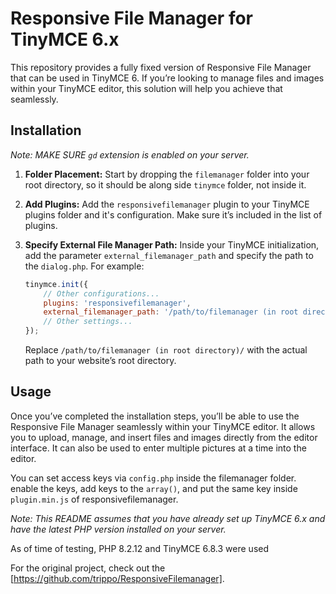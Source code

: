 # Responsive File Manager for TinyMCE 6.x

This repository provides a fully fixed version of Responsive File Manager that can be used in TinyMCE 6. If you’re looking to manage files and images within your TinyMCE editor, this solution will help you achieve that seamlessly.

## Installation

*Note: MAKE SURE `gd` extension is enabled on your server.*

1. **Folder Placement:** Start by dropping the  `filemanager` folder into your root directory, so it should be along side `tinymce` folder, not inside it.
2. **Add Plugins:** Add the `responsivefilemanager` plugin to your TinyMCE plugins folder and it's configuration. Make sure it’s included in the list of plugins.
3. **Specify External File Manager Path:** Inside your TinyMCE initialization, add the parameter `external_filemanager_path` and specify the path to the `dialog.php`. For example:

    ```javascript
    tinymce.init({
        // Other configurations...
        plugins: 'responsivefilemanager',
        external_filemanager_path: '/path/to/filemanager (in root directory)/',
        // Other settings...
    });
    ```

    Replace `/path/to/filemanager (in root directory)/` with the actual path to your website’s root directory.

## Usage

Once you’ve completed the installation steps, you’ll be able to use the Responsive File Manager seamlessly within your TinyMCE editor. It allows you to upload, manage, and insert files and images directly from the editor interface. It can also be used to enter multiple pictures at a time into the editor.

You can set access keys via `config.php` inside the filemanager folder. enable the keys, add keys to the `array()`, and put the same key inside `plugin.min.js` of responsivefilemanager.

*Note: This README assumes that you have already set up TinyMCE 6.x and have the latest PHP version installed on your server.*

As of time of testing, PHP 8.2.12 and TinyMCE 6.8.3 were used

For the original project, check out the [https://github.com/trippo/ResponsiveFilemanager].

